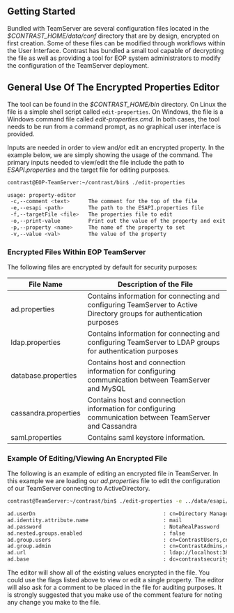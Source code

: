 <!--
title: "Using the Encrypted Property Editor"
description: "Instructions for editing encrypted property files using the encrypted properties editor."
tags: "installation setup config EOP encryption ESAPI SuperAdmin"
-->

## Getting Started
Bundled with TeamServer are several configuration files located in the *$CONTRAST_HOME/data/conf* directory that are by design, encrypted on first creation. Some of these files can be modified through workflows within the User Interface. Contrast has bundled a small tool capable of decrypting the file as well as providing a tool for EOP system administrators to modify the configuration of the TeamServer deployment.

## General Use Of The Encrypted Properties Editor
The tool can be found in the *$CONTRAST_HOME/bin* directory. On Linux the file is a simple shell script called ```edit-properties```. On Windows, the file is a Windows command file called *edit-properties.cmd*. In both cases, the tool needs to be run from a command prompt, as no graphical user interface is provided.

Inputs are needed in order to view and/or edit an encrypted property. In the example below, we are simply showing the usage of the command. The primary inputs needed to view/edit the file include the path to *ESAPI.properties* and the target file for editing purposes.

```bash
contrast@EOP-TeamServer:~/contrast/bin$ ./edit-properties 

usage: property-editor
 -c,--comment <text>      The comment for the top of the file
 -e,--esapi <path>        The path to the ESAPI.properties file
 -f,--targetFile <file>   The properties file to edit
 -o,--print-value         Print out the value of the property and exit
 -p,--property <name>     The name of the property to set
 -v,--value <val>         The value of the property

```

### Encrypted Files Within EOP TeamServer
The following files are encrypted by default for security purposes:

| File Name            | Description of the File                                                                                               |
|----------------------|-----------------------------------------------------------------------------------------------------------------------|
| ad.properties        | Contains information for connecting and configuring TeamServer to Active Directory groups for authentication purposes |
| ldap.properties      | Contains information for connecting and configuring TeamServer to LDAP groups for authentication purposes            |
| database.properties  | Contains host and connection information for configuring communication between TeamServer and MySQL                  |
| cassandra.properties | Contains host and connection information for configuring communication between TeamServer and Cassandra              |
| saml.properties      | Contains saml keystore information.                                                                                  |


### Example Of Editing/Viewing An Encrypted File
The following is an example of editing an encrypted file in TeamServer. In this example we are loading our *ad.properties* file to edit the configuration of our TeamServer connecting to ActiveDirectory.

```bash
contrast@TeamServer:~/contrast/bin$ ./edit-properties -e ../data/esapi/ -f ../data/conf/ad.properties

ad.userDn                                         : cn=Directory Manager
ad.identity.attribute.name                        : mail
ad.password                                       : NotaRealPassword
ad.nested.groups.enabled                          : false
ad.group.users                                    : cn=ContrastUsers,cn=Users,dc=contrastsecurity,dc=com
ad.group.admin                                    : cn=ContrastAdmins,cn=Users,dc=contrastsecurity,dc=com
ad.url                                            : ldap://localhost:389
ad.base                                           : dc=contrastsecurity,dc=com
```

The editor will show all of the existing values encrypted in the file. You could use the flags listed above to view or edit a single property. The editor will also ask for a comment to be placed in the file for auditing purposes. It is strongly suggested that you make use of the comment feature for noting any change you make to the file.
